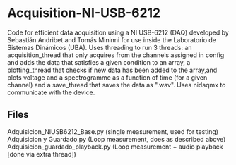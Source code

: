 # Acquisition-NI-USB-6212
Code for efficient data acquisition using a NI USB-6212 (DAQ) developed by Sebastián Andribet and Tomás Mininni for use inside the Laboratorio de Sistemas Dinámicos (UBA). Uses threading to run 3 threads: an acquisition_thread that only acquires from the channels assigned in config and adds the data that satisfies a given condition to an array, a plotting_thread that checks if new data has been added to the array,and plots voltage and a spectrogramme as a function of time (for a given channel) and a save_thread that saves the data as ".wav". Uses nidaqmx to communicate with the device.

## Files
Adquisicion_NIUSB6212_Base.py (single measurement, used for testing)
Adquisicion y Guardado.py (Loop measurement, does as described above)
Adquisicion_guardado_playback.py (Loop measurement + audio playback [done via extra thread])
